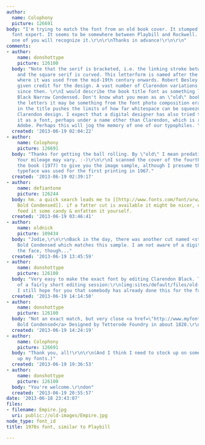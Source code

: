 ```yaml
---
author:
  name: Colophony
  picture: 126691
body: "I'm trying to match the font from an old book cover. It stumped our resident
  font expert. It seems to be somewhere between Playbill and Rockwell. I'm hoping
  one of you will recognize it.\r\n\r\nThanks in advance!\r\n\r\n"
comments:
- author:
    name: donshottype
    picture: 126100
  body: "Note that the serif is bracketed, i.e. the linking stroke between the stem
    and the square serif is curved. This letterform is named after the Clarendon Press,
    where it was used from the mid-19th century onwards. Robert Besley is usually
    given credit for the design. A vast number of Clarendon variations have been designed
    since then. \r\nI would describe the book title font as something like Clarendon
    Black Narrow Condensed. Don't know what you mean as an \"old\" book cover but
    the letters it may be something from the font photo composition era. The treatment
    in the title pushes the limits of how far whitespace can be squeezed with the
    Clarendon design. I expect that a digital designer has also tried this and released
    it as a font, perhaps under a name other than Clarendon, which is registered by
    Adobe. Perhaps this will jog the memory of one of our typophiles. \r\nDon"
  created: '2013-06-19 02:04:22'
- author:
    name: Colophony
    picture: 126691
  body: "Thanks for getting the ball rolling. By \"old\" I mean predating my birth.
    Your mileage may vary. :-)\r\n\r\nI scanned the cover of the fourth printing of
    the book (1977) to give you the image sample, although I presume that the same
    typeface was used for the first printing in 1967."
  created: '2013-06-19 02:39:17'
- author:
    name: defiantone
    picture: 126244
  body: hm. a quick search leads me to [[http://www.fonts.com/font/urw/egyptienne/bold-condensed-d|Egyptienne
    Bold Condensed]]. if a fatter cut is available it might be nicer, or you can just
    feed it some candy & enfatten it yourself.
  created: '2013-06-19 03:46:41'
- author:
    name: oldnick
    picture: 109434
  body: "Jodie,\r\n\r\nBack in the day, there was another cut named <strong>Egyptian</strong>
    Bold Condensed which matches this sample. I am not aware of a digitization of
    the face, though..."
  created: '2013-06-19 13:45:59'
- author:
    name: donshottype
    picture: 126100
  body: "Very easy to make the exact font by editing Clarendon Black. The results
    of a fairly short editing session:\r\n[img:sites/default/files/old-images/EditedClarendonBlack_4453.jpg]\r\nBut
    I still hope for you that somebody has already done this for the full font.\r\nDon"
  created: '2013-06-19 14:14:50'
- author:
    name: donshottype
    picture: 126100
  body: "Not an exact match, but very close <a href=\"http://www.myfonts.com/fonts/linotype/egyptienne/egyptian-bold-condensed/\">Egyptian
    Bold Condensed</a> Designed by Tetterode Foundry in about 1820.\r\nDon"
  created: '2013-06-19 14:24:19'
- author:
    name: Colophony
    picture: 126691
  body: "Thank you, all!\r\n\r\n(And I think I need to stock up on some candy to fatten
    up my fonts.)"
  created: '2013-06-19 19:36:53'
- author:
    name: donshottype
    picture: 126100
  body: "You're welcome.\r\ndon"
  created: '2013-06-19 20:55:57'
date: '2013-06-18 23:43:07'
files:
- filename: Empire.jpg
  uri: public://old-images/Empire.jpg
node_type: font_id
title: 1970s font, similar to Playbill

---
```

